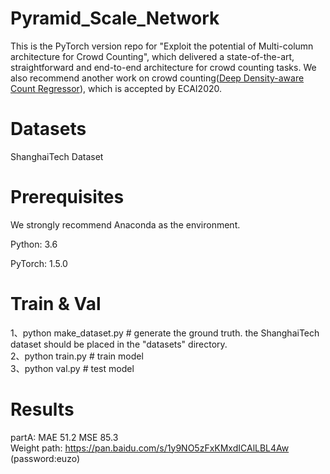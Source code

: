 # Pyramid_Scale_Network
This is the PyTorch version repo for "Exploit the potential of Multi-column architecture for Crowd Counting", which delivered a state-of-the-art, straightforward and end-to-end architecture for crowd counting tasks. We also recommend another work on crowd counting([Deep Density-aware Count Regressor](https://github.com/GeorgeChenZJ/deepcount)), which is accepted by ECAI2020.

# Datasets
ShanghaiTech Dataset

# Prerequisites
We strongly recommend Anaconda as the environment.  
  
Python: 3.6  
  
PyTorch: 1.5.0

# Train & Val
1、python make_dataset.py # generate the ground truth. the ShanghaiTech dataset should be placed in the "datasets" directory.  
2、python train.py # train model  
3、python val.py # test model

# Results
partA: MAE 51.2 MSE 85.3  
Weight path: https://pan.baidu.com/s/1y9NO5zFxKMxdICAlLBL4Aw (password:euzo)

